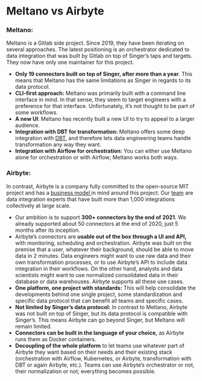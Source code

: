 # Meltano vs Airbyte

### **Meltano:**

Meltano is a Gitlab side project. Since 2019, they have been iterating on several approaches. The latest positioning is an orchestrator dedicated to data integration that was built by Gitlab on top of Singer’s taps and targets. They now have only one maintainer for this project. 

* **Only 19 connectors built on top of Singer, after more than a year**. This means that Meltano has the same limitations as Singer in regards to its data protocol. 
* **CLI-first approach:** Meltano was primarily built with a command line interface in mind. In that sense, they seem to target engineers with a preference for that interface. Unfortunately, it’s not thought to be part of some workflows. 
* **A new UI**: Meltano has recently built a new UI to try to appeal to a larger audience. 
* **Integration with DBT for transformation:** Meltano offers some deep integration with [DBT](http://getdbt.com), and therefore lets data engineering teams handle transformation any way they want. 
* **Integration with Airflow for orchestration:** You can either use Meltano alone for orchestration or with Airflow; Meltano works both ways. 

### **Airbyte:**

In contrast, Airbyte is a company fully committed to the open-source MIT project and has a [business model ](../../company-handbook/business-model.md)in mind around this project. Our [team](../../company-handbook/team.md) are data integration experts that have built more than 1,000 integrations collectively at large scale. 

* Our ambition is to support **300+ connectors by the end of 2021.** We already supported about 50 connectors at the end of 2020, just 5 months after its inception. 
* Airbyte’s connectors are **usable out of the box through a UI and API,** with monitoring, scheduling and orchestration. Airbyte was built on the premise that a user, whatever their background, should be able to move data in 2 minutes. Data engineers might want to use raw data and their own transformation processes, or to use Airbyte’s API to include data integration in their workflows. On the other hand, analysts and data scientists might want to use normalized consolidated data in their database or data warehouses. Airbyte supports all these use cases.  
* **One platform, one project with standards:** This will help consolidate the developments behind one single project, some standardization and specific data protocol that can benefit all teams and specific cases. 
* **Not limited by Singer’s data protocol:** In contrast to Meltano, Airbyte was not built on top of Singer, but its data protocol is compatible with Singer’s. This means Airbyte can go beyond Singer, but Meltano will remain limited. 
* **Connectors can be built in the language of your choice,** as Airbyte runs them as Docker containers.
* **Decoupling of the whole platform** to let teams use whatever part of Airbyte they want based on their needs and their existing stack \(orchestration with Airflow, Kubernetes, or Airbyte, transformation with DBT or again Airbyte, etc.\). Teams can use Airbyte’s orchestrator or not, their normalization or not; everything becomes possible. 

